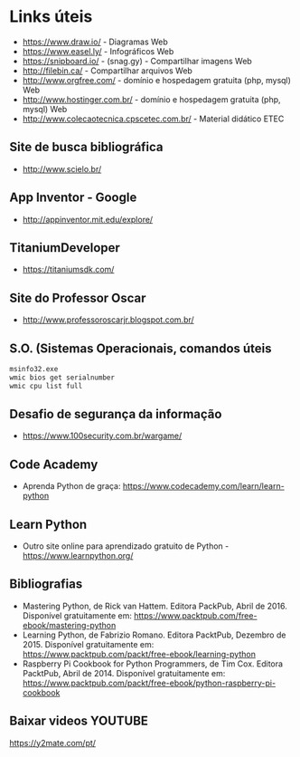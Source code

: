 # Links úteis
- https://www.draw.io/ - Diagramas Web
- https://www.easel.ly/ - Infográficos Web
- https://snipboard.io/ - (snag.gy) - Compartilhar imagens Web
- http://filebin.ca/ - Compartilhar arquivos Web
- http://www.orgfree.com/ - domínio e hospedagem gratuita (php, mysql) Web
- http://www.hostinger.com.br/ - domínio e hospedagem gratuita (php, mysql) Web
- http://www.colecaotecnica.cpscetec.com.br/ - Material didático ETEC

## Site de busca bibliográfica
- http://www.scielo.br/

## App Inventor - Google
- http://appinventor.mit.edu/explore/

## TitaniumDeveloper
- https://titaniumsdk.com/

## Site do Professor Oscar
- http://www.professoroscarjr.blogspot.com.br/

## S.O. (Sistemas Operacionais, comandos úteis
```cmd
msinfo32.exe
wmic bios get serialnumber
wmic cpu list full
```

## Desafio de segurança da informação
- https://www.100security.com.br/wargame/

## Code Academy
- Aprenda Python de graça: https://www.codecademy.com/learn/learn-python
## Learn Python
- Outro site online para aprendizado gratuito de Python - https://www.learnpython.org/

## Bibliografias
- Mastering Python, de Rick van Hattem. Editora PackPub, Abril de 2016. Disponível gratuitamente em: https://www.packtpub.com/free-ebook/mastering-python
- Learning Python, de Fabrizio Romano. Editora PacktPub, Dezembro de 2015. Disponível gratuitamente em: https://www.packtpub.com/packt/free-ebook/learning-python
- Raspberry Pi Cookbook for Python Programmers, de Tim Cox. Editora PacktPub, Abril de 2014. Disponível gratuitamente em: https://www.packtpub.com/packt/free-ebook/python-raspberry-pi-cookbook

## Baixar videos YOUTUBE
https://y2mate.com/pt/

